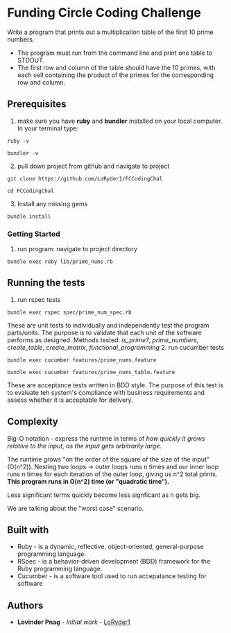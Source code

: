 # Funding Circle Coding Challenge

Write a program that prints out a multiplication table of the first 10 prime numbers.
  - The program must run from the command line and print one table to STDOUT.
  - The first row and column of the table should have the 10 primes, with each cell containing the product of the primes for the corresponding row and column. 

## Prerequisites

  1. make sure you have **ruby** and **bundler** installed on your local computer. In your terminal type:
  ```
  ruby -v

  bundler -v
  ```
  2. pull down project from github and navigate to project
  ```
  git clone https://github.com/LoRyder1/FCCodingChal

  cd FCCodingChal
  ```
  3. Install any missing gems

  ```
  bundle install
  ```

### Getting Started 

  1. run program: navigate to project directory

  ```
  bundle exec ruby lib/prime_nums.rb
  ```

## Running the tests

  1. run rspec tests

  ```
  bundle exec rspec spec/prime_num_spec.rb
  ```
  
  These are unit tests to individually and independently test the program parts/units. The purpose is to validate that each unit of the software performs as designed.
  Methods tested: *is_prime?*, *prime_numbers*, *create_table*, *create_matrix*, *functional_programming*
  2. run cucumber tests
  ```
  bundle exec cucumber features/prime_nums.feature

  bundle exec cucumber features/prime_nums_table.feature
  ```
  These are acceptance tests written in BDD style. The purpose of this test is to evaluate teh system's compliance with business requirements and assess whether it is acceptable for delivery.

## Complexity

  Big-O notation - express the runtime in terms of *how quickly it grows relative to the input, as the input gets arbitrarily large.*

  The runtime grows "on the order of the square of the size of the input" (O(n^2)). Nesting two loops -> outer loops runs n times and our inner loop runs n times for each iteration of the outer loop, giving us n^2 total prints. **This program runs in O(n^2) time (or "quadratic time").** 

  Less significant terms quickly become less signficant as n gets big.

  We are talking about the "worst case" scenario.
## Built with

* Ruby - is a dynamic, reflective, object-oriented, general-purpose programming language.
* RSpec - is a behavior-driven development (BDD) framework for the Ruby programming language.
* Cucumber - is a software tool used to run accepatance testing for software

## Authors

* **Lovinder Pnag** - *Initial work* - [LoRyder1](https://github.com/LoRyder1)
